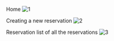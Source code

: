 
Home 
![1](https://github.com/HemanthKolluri/Hotel-Booking-app/assets/68379389/7e1ff1cc-cf91-45f1-b320-2e1e1d77bef7)




Creating a new reservation
![2](https://github.com/HemanthKolluri/Hotel-Booking-app/assets/68379389/87075e6b-1d58-4331-bf66-2e791f20a4f9)




Reservation list of all the reservations 
![3](https://github.com/HemanthKolluri/Hotel-Booking-app/assets/68379389/57c80cef-cc07-49b1-acdf-99648845adaa)
